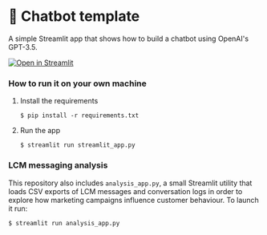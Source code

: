 # 💬 Chatbot template

A simple Streamlit app that shows how to build a chatbot using OpenAI's GPT-3.5.

[![Open in Streamlit](https://static.streamlit.io/badges/streamlit_badge_black_white.svg)](https://chatbot-template.streamlit.app/)

### How to run it on your own machine

1. Install the requirements

   ```
   $ pip install -r requirements.txt
   ```

2. Run the app

   ```
   $ streamlit run streamlit_app.py
   ```

### LCM messaging analysis

This repository also includes `analysis_app.py`, a small Streamlit utility that
loads CSV exports of LCM messages and conversation logs in order to explore how
marketing campaigns influence customer behaviour. To launch it run:

```bash
$ streamlit run analysis_app.py
```

